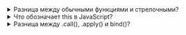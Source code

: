 <details>
<summary> Разница между обычными функциями и стрелочными? </summary>

Существует несколько отличий обычных функций от стрелочных:

1. Первым отличием является его написания (др.словами: синтаксис). Мы можем использовать как обычный синтаксис:
`function foo() {}`, так и синтаксис, который появился EC6, которая называется стрелочная: в начале объявляем переменную c именем стрелочной функции, ставим равно и внутри скобок пишем параметры, затем пишем равно и стрелку вправо и затем описывается тело функции. Чтобы вызвать данную функцию необходимо написать имя переменной которой мы указали в функции
```
let myFunc = () => {} 
myFunc()
```

---


2. Неявный return

---

3. Вторым отличием является контекст: this. 

Контекст обычных функций зависит от места вызова, а контекст стрелочных функций — от того места, где они были определены.

У стрелочных функций нет собственного this. Они его получает из своей лексической области видимости (формируется исходя из того, где переменные, функции и инструкций размещены в коде).

Дополнить
...

4. Объект arguments

---


</details>






<details>
<summary>  Что обозначает this в JavaScript? </summary>


</details>
















<details>
<summary> Разница между .call(), .apply() и bind()? </summary>

С помощью .call() - вызывает сразу функцию, первым параметром принимает контексте к которому необходимо привязать функию и через запятую передаю аргументы
С помощью .apply() - похож на .call только аргументы передаются внутри массива
C помощью .bind() - возвращает новую функцию привязанную в контекст, которую мы передали параметром
</details>